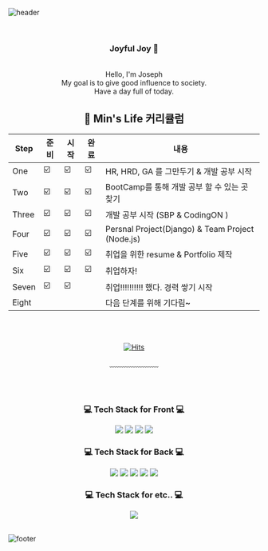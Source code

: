 <!-- ![header](https://capsule-render.vercel.app/api?type=waving&&color=gradient&height=100&section=header&fontSize=90) -->
![header](https://capsule-render.vercel.app/api?type=Waving&color=auto&height=300&section=header&text=capsule%20render&fontSize=90&fontColor=d6ace6)


<div align = "center">

<br/>
<h3>Joyful Joy 🥳</h3><br/>
Hello, I'm Joseph<br/>
My goal is to give good influence to society.<br/>
Have a day full of today.
<br/>
  
##  🍎 Min's Life 커리큘럼

|Step|준비|시작|완료|내용|
|-----|--|--|--|-----------|
| One |☑️|☑️|☑️| HR, HRD, GA 를 그만두기 & 개발 공부 시작 |
| Two |☑️|☑️|☑️| BootCamp를 통해 개발 공부 할 수 있는 곳 찾기  |
| Three |☑️|☑️|☑️| 개발 공부 시작 (SBP & CodingON ) |
| Four |☑️|☑️|☑️| Persnal Project(Django) & Team Project (Node.js)  |
| Five |☑️|☑️|☑️| 취업을 위한 resume & Portfolio 제작 |
| Six |☑️|☑️|☑️| 취업하자! |
| Seven |☑️|☑️| | 취업!!!!!!!!!! 했다. 경력 쌓기 시작  |
| Eight | | | | 다음 단계를 위해 기다림~ |

<br/><br/>


[![Hits](https://hits.seeyoufarm.com/api/count/incr/badge.svg?url=https%3A%2F%2Fgithub.com%2FMin-dong-Hyeon%2FMin-dong-Hyeon.git&count_bg=%23BBD0AB&title_bg=%235EC679&icon=bilibili.svg&icon_color=%23E7E7E7&title=hi%7E&edge_flat=true)](https://hits.seeyoufarm.com)
  
﹏﹏﹏﹏﹏﹏﹏

<br/><br/>
 
<h3>💻 Tech Stack for Front 💻</h3>
 <img src="https://img.shields.io/badge/HTML-E34F26?style=flat-square&logo=HTML5&logoColor=white"/>
 <img src="https://img.shields.io/badge/CSS-1572B6?style=flat-square&logo=CSS3&logoColor=white"/>
 <img src="https://img.shields.io/badge/JavaScript-F7DF1E?style=flat-square&logo=JavaScript&logoColor=white"/>
 <img src="https://img.shields.io/badge/Bootstrap-7952B3?style=flat-square&logo=Bootstrap&logoColor=white"/>
 
<h3>💻 Tech Stack for Back 💻</h3>
 <img src="https://img.shields.io/badge/Django-092E20?style=flat-square&logo=Django&logoColor=white"/>
 <img src="https://img.shields.io/badge/Spring-6DB33F?style=flat-square&logo=Spring&logoColor=white"/>
 <img src="https://img.shields.io/badge/Mysql-4479A1?style=flat-square&logo=Mysql&logoColor=white"/>
 <img src="https://img.shields.io/badge/MariaDB-1F305F?style=flat-square&logo=MariaDB&logoColor=white"/>
 <img src="https://img.shields.io/badge/Java-007396?style=flat-square&logo=Java&logoColor=white"/>

 
<h3>💻 Tech Stack for etc.. 💻</h3>
 <img src="https://img.shields.io/badge/Git-F05032?style=flat-square&logo=Git&logoColor=white"/>


<br/>
</div>

<br/>

![footer](https://capsule-render.vercel.app/api?type=waving&&color=gradient&height=100&section=footer&fontSize=90)




